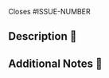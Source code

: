 <!--
SPDX-FileCopyrightText: 2025 CERN (home.cern)

SPDX-License-Identifier: CC-BY-SA-4.0+
-->

Closes #ISSUE-NUMBER <!-- markdownlint-disable-line MD041 -->

## Description 📄

<!--
  Provide a brief description of the changes introduced by this pull request.
-->

## Additional Notes 📝

<!--
  Any additional information or context that may be helpful for the reviewers.
-->
